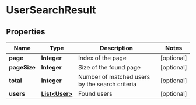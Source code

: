

# UserSearchResult

## Properties

Name | Type | Description | Notes
------------ | ------------- | ------------- | -------------
**page** | **Integer** | Index of the page |  [optional]
**pageSize** | **Integer** | Size of the found page |  [optional]
**total** | **Integer** | Number of matched users by the search criteria |  [optional]
**users** | [**List&lt;User&gt;**](User.md) | Found users |  [optional]



